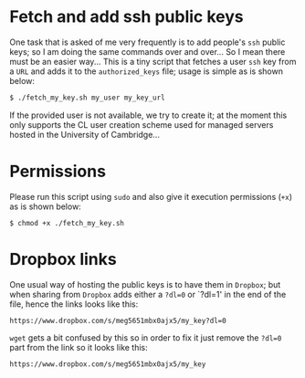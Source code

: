 # Fetch and add ssh public keys

One task that is asked of me very frequently is to add people's `ssh` public
keys; so I am doing the same commands over and over... So I mean there must
be an easier way... This is a tiny script that fetches a user `ssh` key from 
a `URL` and adds it to the `authorized_keys` file; usage is simple as is 
shown below:

```bash
$ ./fetch_my_key.sh my_user my_key_url
```

If the provided user is not available, we try to create it; at the moment this 
only supports the CL user creation scheme used for managed servers hosted in the 
University of Cambridge...

# Permissions

Please run this script using `sudo` and also give it execution permissions (`+x`) as
is shown below:

```
$ chmod +x ./fetch_my_key.sh
```

# Dropbox links

One usual way of hosting the public keys is to have them in `Dropbox`; but when
sharing from `Dropbox` adds either a `?dl=0` or `?dl=1' in the end of the file,
hence the links looks like this:

```
https://www.dropbox.com/s/meg5651mbx0ajx5/my_key?dl=0
```

`wget` gets a bit confused by this so in order to fix it just remove the `?dl=0`
part from the link so it looks like this:

```
https://www.dropbox.com/s/meg5651mbx0ajx5/my_key
```